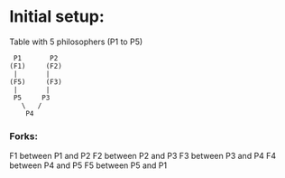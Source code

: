 # Initial setup:

Table with 5 philosophers (P1 to P5)

     P1       P2
    (F1)     (F2)
     |       |
    (F5)     (F3)
     |       |
     P5     P3
       \   /
        P4

### Forks:
F1 between P1 and P2
F2 between P2 and P3
F3 between P3 and P4
F4 between P4 and P5
F5 between P5 and P1
